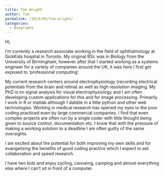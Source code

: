 ```yaml
---
title: Tom Wright
author: Tom
permalink: /2014/05/tom-wright/
categories:
  - Biography
---
```

Hi,

I&#8217;m currently a research associate working in the field of ophthalmology at SickKids hospital in Toronto. My original BSc was in Biology from the University of Birmingham, however after that I started working as a systems engineer for a variety of companies around the UK, it was here I first got exposed to &#8216;professional computing&#8217;.

My current research centers around electrophysiology (recording electrical potentials from the brain and retina) as well as high resolution imaging. My PhD is on signal analysis for visual electrophysiology and I am often developing custom applications for this and for image processing. Primarily I work in R or matlab although I dabble in a little python and other web technologies. Working in medical research has opened my eyes to the poor coding practiced even by large commercial companies. I find that even complex projects are often run by a single coder with little thought being given to source control, documentation etc. I know that with the pressure of making a working solution to a deadline I am often guilty of the same oversights.

I am excited about the potential for both improving my own skills and for evangelizing the benefits of good coding practice which I expect to aid collaboration and speed research.

I have two kids and enjoy cycling, canoeing, camping and almost everything else where I can&#8217;t sit in front of a computer.

